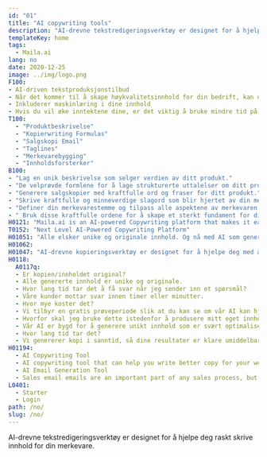 ```yaml
---
id: "01"
title: "AI copywriting tools"
description: "AI-drevne tekstredigeringsverktøy er designet for å hjelpe deg raskt skrive innhold for din merkevare."
templateKey: home
tags:
  - Maila.ai
lang: no
date: 2020-12-25
image: ../img/logo.png
F100:
- AI-driven tekstproduksjonstilbud
- Når det kommer til å skape høykvalitetsinnhold for din bedrift, kan det noen ganger være vanskelig å vite hvor du skal starte. Du kan ikke ha tid eller ressurser til å gjøre det selv, og å hyre en profesjonell skribent kan være dyrt. AI-drevne tekstproduksjonstilbud som kan hjelpe deg med å skape profesjonelt kvalitetsinnhold raskt og enkelt.
- Inkluderer maskinlæring i dine innhold
- Hvis du vil øke inntektene dine, er det viktig å bruke mindre tid på å oppdage og brainstorme, og mer tid på å produsere resultater. Maskinlæring kan hjelpe å forbedre kvaliteten og nøyaktigheten av ditt innhold. Ved å inkludere maskinlæringsalgoritmer i din redaksjonsprosess, kan du være trygg på at innholdet ditt er konsekvent med merkevaren din.
T100:
  - "Produktbeskrivelse"
  - "Kopierwriting Formulas"
  - "Salgskopi Email"
  - "Taglines"
  - "Merkevarebygging"
  - "Innholdsforsterker"
B100: 
- "Lag en unik beskrivelse som selger verdien av ditt produkt."
- "De velprøvde formlene for å lage strukturerte uttalelser om ditt produkt."
- "Generere salgskopier med kraftfulle ord og fraser for ditt produkt."
- "Skrive kraftfulle og minneverdige slagord som blir hjertet av din merkevare."
- "Definer din merkevarestemme og tilpass alle aspektene av merkevaren for å kommunisere dets styrker og verdier."
- " Bruk disse kraftfulle ordene for å skape et sterkt fundament for ditt innholdslandingssider."
H0121: "Maila.ai is an AI-powered Copywriting platform that makes it easy to produce high-quality content. From blogs and website copy to email newsletters. Our platform helps you to speed up your writing process."
T0152: "Next Level AI-Powered Copywriting Platform"
H01051: "Alle elsker unike og originale innhold. Og nå med AI som genererer originale innhold for nettstedet ditt, er det enklere å skille seg ut fra konkurrentene dine.."
H01062:
H01047: "AI-drevne kopieringsverktøy er designet for å hjelpe deg med å skrive mer interessante"
H0118:
  A0117q:
  - Er kopien/innholdet original?
  - Alle genererte innhold er unike og originale.
  - Hvor lang tid tar det å få svar når jeg sender inn et spørsmål?
  - Våre kunder mottar svar innen timer eller minutter.
  - Hvor mye koster det?
  - Vi tilbyr en gratis prøveperiode slik at du kan se om vår AI kan hjelpe deg med å produsere godt innhold.
  - Hvorfor skal jeg bruke dette istedenfor å produsere mitt eget innhold?
  - Vår AI er bygd for å generere unikt innhold som er svært optimalisert for hver enkelt søkeord som du angir. Dette gir deg fleksibilitet i dine innholdsproduksjonsanstrengelser, slik at du kan fokusere på andre aspekter av din bedrift.
  - Hvor lang tid tar det?
  - Vi genererer kopi i sanntid, så dine resultater er klare umiddelbart. Som vår kopigenerasjonsmaskin er helt automatisert, tillater det oss også å skalere vår utgave etter dine behov.
H01194: 
  - AI Copywriting Tool
  - AI copywriting tool that can help you write better copy for your website or marketing campaign.
  - AI Email Generation Tool
  - Sales email emails are an important part of any sales process, but they can be difficult to write. An AI email tool could help you write sales email emails that are more effective and more likely to result in sales.
L0401:
  - Starter
  - Login
path: /no/
slug: /no/
---
```



AI-drevne tekstredigeringsverktøy er designet for å hjelpe deg raskt skrive innhold for din merkevare.